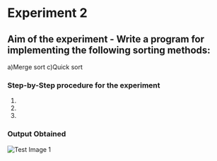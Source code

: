 #   Experiment 2
## Aim of the experiment - Write a program for implementing the following sorting methods:

a)Merge sort   c)Quick sort

### Step-by-Step procedure for the experiment
1.
2.
3.


### Output Obtained

![Test Image 1](Output.png)
